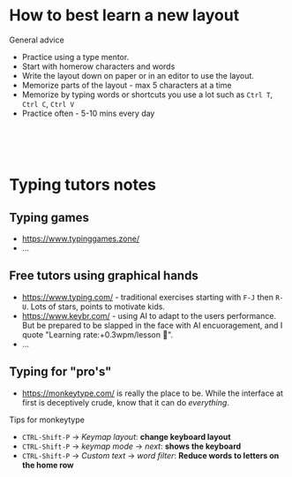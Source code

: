 # How to best learn a new layout 


General advice
* Practice using a type mentor. 
* Start with homerow characters and words
* Write the layout down on paper or in an editor to use the layout. 
* Memorize parts of the layout - max 5 characters at a time 
* Memorize by typing words or shortcuts you use a lot such as `Ctrl T`, `Ctrl C`, `Ctrl V` 
* Practice often - 5-10 mins every day


<br>
<br>
<br>

# Typing tutors notes


## Typing games

* https://www.typinggames.zone/
* ...

## Free tutors using graphical hands

* https://www.typing.com/ - traditional exercises starting with `F-J` then `R-U`. Lots of stars, points to motivate kids.
* https://www.keybr.com/  - using AI to adapt to the users performance. But be prepared to be slapped in the face with AI encuoragement, and I quote "Learning rate:+0.3wpm/lesson 🙂︎".
* ...
  

## Typing for "pro's"

* https://monkeytype.com/ is really the place to be. While the interface at first is deceptively crude, know that it can do *everything*.

Tips for monkeytype
  * `CTRL-Shift-P` -> *Keymap layout*: **change keyboard layout**
  * `CTRL-Shift-P` -> *keymap mode* -> *next*: **shows the keyboard**
  * `CTRL-Shift-P` -> *Custom text* -> *word filter*: **Reduce words to letters on the home row**
